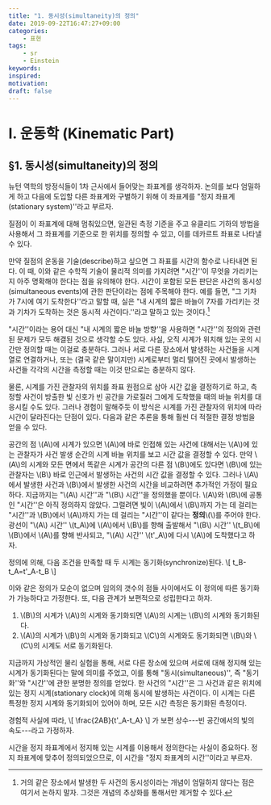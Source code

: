 ```yaml
---
title: "1. 동시성(simultaneity)의 정의"
date: 2019-09-22T16:47:27+09:00
categories:
    - 표현
tags:
    - sr
    - Einstein
keywords:
inspired:
motivation:
draft: false
---
```



# I. 운동학 (Kinematic Part)


## &sect;1. 동시성(simultaneity)의 정의



뉴턴 역학의 방정식들이 1차 근사에서 들어맞는 좌표계를 생각하자.
논의를 보다 엄밀하게 하고 다음에 도입할 다른 좌표계와 구별하기 위해 이 좌표계를 "정지 좌표계(stationary system)''라고 부르자.

질점이 이 좌표계에 대해 멈춰있으면, 일관된 측정 기준을 주고 유클리드 기하의 방법을 사용해서 그 좌표계를 기준으로 한 위치를 정의할 수 있고, 이를 데카르트 좌표로 나타낼 수 있다.

만약 질점의 운동을 기술(describe)하고 싶으면 그 좌표를 시간의 함수로 나타내면 된다.
이 때, 이와 같은 수학적 기술이 물리적 의미를 가지려면 "시간''이 무엇을 가리키는지 아주 명확해야 한다는 점을 유의해야 한다.
시간이 포함된 모든 판단은 사건의 동시성(simultaneous events)에 관한 판단이라는 점에 주목해야 한다.
예를 들면, "그 기차가 7시에 여기 도착한다''라고 말할 때, 실은 "내 시계의 짧은 바늘이 7자를 가리키는 것과 기차가 도착하는 것은 동시적 사건이다.''라고 말하고 있는 것이다.[^2]

[^2]:거의 같은 장소에서 발생한 두 사건의 동시성이라는 개념이 엄밀하지 않다는 점은 여기서 논하지 말자. 그것은 개념의 추상화를 통해서만 제거할 수 있다.

"시간''이라는 용어 대신 "내 시계의 짧은 바늘 방향''을 사용하면 "시간''의 정의와 관련된 문제가 모두 해결된 것으로 생각할 수도 있다.
사실, 오직 시계가 위치해 있는 곳의 시간만 정의할 때는 이걸로 충분하다.
그러나 서로 다른 장소에서 발생하는 사건들을 시계열로 연결하거나, 또는 (결국 같은 말이지만) 시계로부터 멀리 떨어진 곳에서 발생하는 사건들 각각의 시간을 측정할 때는 이것 만으로는 충분하지 않다.

물론,
시계를 가진 관찰자의 위치를 좌표 원점으로 삼아 시간 값을 결정하기로 하고,
측정할 사건이 방출한 빛 신호가 빈 공간을 가로질러 그에게 도착했을 때의 바늘 위치를 대응시킬 수도 있다.
그러나 경험이 말해주듯 이 방식은 시계를 가진 관찰자의 위치에 따라 시간이 달라진다는 단점이 있다.
다음과 같은 추론을 통해 훨씬 더 적절한 결정 방법을 얻을 수 있다.

공간의 점 \\(A\\)에 시계가 있으면 \\(A\\)에 바로 인접해 있는 사건에 대해서는 \\(A\\)에 있는 관찰자가 사건 발생 순간의 시계 바늘 위치를 보고 시간 값을 결정할 수 있다.
만약 \\(A\\)의 시계와 모든 면에서 똑같은 시계가 공간의 다른 점 \\(B\\)에도 있다면 \\(B\\)에 있는 관찰자는 \\(B\\) 바로 인근에서 발생하는 사건의 시간 값을 결정할 수 있다.
그러나 \\(A\\)에서 발생한 사건과 \\(B\\)에서 발생한 사건의 시간을 비교하려면 추가적인 가정이 필요하다.
지금까지는 "\\(A\\) 시간''과 "\\(B\\) 시간''을 정의했을 뿐이다.
\\(A\\)와 \\(B\\)에 공통인 "시간''은 아직 정의하지 않았다.
그럴려면 빛이 \\(A\\)에서 \\(B\\)까지 가는 데 걸리는 "시간''과 \\(B\\)에서 \\(A\\)까지 가는 데 걸리는 "시간''이 같다는 **정의**\\(\\)를 주어야 한다.
광선이 "\\(A\\) 시간'' \\(t\_A\\)에 \\(A\\)에서 \\(B\\)를 향해 출발해서 "\\(B\\) 시간'' \\(t\_B\\)에 \\(B\\)에서 \\(A\\)를 향해 반사되고, "\\(A\\) 시간'' \\(t'\_A\\)에 다시 \\(A\\)에 도착했다고 하자.

정의에 의해, 다음 조건을 만족할 때 두 시계는 동기화(synchronize)된다.
\\[
t\_B-t\_A=t'\_A-t\_B
\\]

이와 같은 정의가 모순이 없으며 임의의 갯수의 점들 사이에서도 이 정의에 따른 동기화가 가능하다고 가정한다.
또,
다음 관계가 보편적으로 성립한다고 하자.


1. \\(B\\)의 시계가 \\(A\\)의 시계와 동기화되면 \\(A\\)의 시계는 \\(B\\)의 시계와 동기화된다.
2. \\(A\\)의 시계가 \\(B\\)의 시계와 동기화되고 \\(C\\)의 시계와도 동기화되면 \\(B\\)와 \\(C\\)의 시계도 서로 동기화된다.

지금까지 가상적인 물리 실험을 통해, 서로 다른 장소에 있으며 서로에 대해 정지해 있는 시계가 동기화된다는 말에 의미를 주었고, 이를 통해 "동시(simultaneous)'', 즉 "동기화''와 "시간''에 관한 분명한 정의를 얻었다.
한 사건의 "시간''은 그 사건과 같은 위치에 있는 정지 시계(stationary clock)에 의해 동시에 발생하는 사건이다. 이 시계는 다른 특정한 정지 시계와 동기화되어 있어야 하며, 모든 시간 측정은 동기화된 측정이다.






경험적 사실에 따라,
\\[
\frac{2AB}{t'\_A-t\_A}
\\]
가 보편 상수---빈 공간에서의 빛의 속도---라고 가정하자.

시간을 정지 좌표계에서 정지해 있는 시계를 이용해서 정의한다는 사실이 중요하다.
정지 좌표계에 맞추어 정의되었으므로, 이 시간을 "정지 좌표계의 시간''이라고 부르자.

